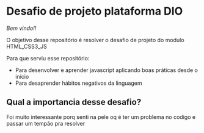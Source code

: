 # Desafio de projeto plataforma DIO
  
*Bem vindo!!*

O objetivo desse repositório é resolver o desafio de projeto do modulo HTML_CSS3_JS
  
Para que serviu esse repositório:   
* Para desenvolver e aprender javascript aplicando boas práticas desde o início  
* Para desaprender hábitos negativos da linguagem      

## Qual a importancia desse desafio?
Foi muito interessante porq senti na pele oq é ter um problema no codigo e passar um tempão pra resolver

